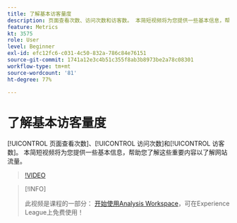 ```yaml
---
title: 了解基本访客量度
description: 页面查看次数、访问次数和访客数。 本简短视频将为您提供一些基本信息，帮助您了解这些重要内容以了解网站流量。
feature: Metrics
kt: 3575
role: User
level: Beginner
exl-id: efc12fc6-c031-4c50-832a-786c84e76151
source-git-commit: 1741a12e3c4b51c355f8ab3b8973be2a78c08301
workflow-type: tm+mt
source-wordcount: '81'
ht-degree: 77%

---
```


# 了解基本访客量度

[!UICONTROL 页面查看次数]、[!UICONTROL 访问次数]和[!UICONTROL 访客数]。 本简短视频将为您提供一些基本信息，帮助您了解这些重要内容以了解网站流量。

>[!VIDEO](https://video.tv.adobe.com/v/28774/?quality=12)

>[!INFO]
>
> 此视频是课程的一部分： [开始使用Analysis Workspace](https://experienceleague.adobe.com/?recommended=Analytics-U-1-2020.1.workspace)，可在Experience League上免费使用！

